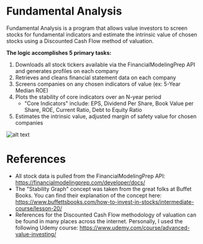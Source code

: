 # Fundamental Analysis
Fundamental Analysis is a program that allows value investors to screen stocks for fundamental indicators and estimate the intrinsic value of chosen stocks using a Discounted Cash Flow method of valuation.

**The logic accomplishes 5 primary tasks:**

1. Downloads all stock tickers available via the FinancialModelingPrep API and generates profiles on each company
2. Retrieves and cleans financial statement data on each company
3. Screens companies on any chosen indicators of value (ex: 5-Year Median ROE)
4. Plots the stability of core indicators over an N-year period
    - "Core Indicators" include: EPS, Dividend Per Share, Book Value per Share, ROE, Current Ratio, Debt to Equity Ratio
5. Estimates the intrinsic value, adjusted margin of safety value for chosen companies

![alt text](https://github.com/hjones20/fundamental-analysis/blob/master/fundamental/images/EPS-scaled.png?raw=true)

# References
- All stock data is pulled from the FinancialModelingPrep API: https://financialmodelingprep.com/developer/docs/
- The "Stability Graph" concept was taken from the great folks at Buffet Books. You can find their explanation of the concept here: https://www.buffettsbooks.com/how-to-invest-in-stocks/intermediate-course/lesson-20/
- References for the Discounted Cash Flow methodology of valuation can be found in many places across the internet. Personally, I used the following Udemy course: https://www.udemy.com/course/advanced-value-investing/
